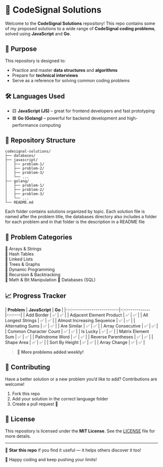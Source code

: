 # 🧠 CodeSignal Solutions

Welcome to the **CodeSignal Solutions** repository! This repo contains some of my proposed solutions to a wide range of **CodeSignal coding problems**, solved using **JavaScript** and **Go**.

## 🚀 Purpose

This repository is designed to:
- Practice and master **data structures** and **algorithms**
- Prepare for **technical interviews**
- Serve as a reference for solving common coding problems

## 🛠️ Languages Used

- 🟨 **JavaScript (JS)** – great for frontend developers and fast prototyping
- 🟦 **Go (Golang)** – powerful for backend development and high-performance computing

## 📂 Repository Structure

```
codesignal-solutions/
├── databases/
├── javascript/
│   ├── problem-1/
│   ├── problem-2/
│   ├── problem-3/
│   └── ...
├── golang/
│   ├── problem-1/
│   ├── problem-2/
│   ├── problem-3/
│   └── ...
└── README.md
```

Each folder contains solutions organized by topic. Each solution file is named after the problem title, the databases directory also includes a folder for each problem and in that folder is the description in a README file
<!-- and includes:
- ✅ Problem description
- ✅ Time and space complexity
- ✅ Clear and concise code
- ✅ Comments explaining the logic -->

## 🧩 Problem Categories

🔹 Arrays & Strings  
🔹 Hash Tables  
🔹 Linked Lists  
🔹 Trees & Graphs  
🔹 Dynamic Programming  
🔹 Recursion & Backtracking  
🔹 Math & Bit Manipulation 
🔹 Databases (SQL)


## 📈 Progress Tracker


| **Problem**                | **JavaScript** | **Go** |
|-:-:------------------------|-:-:------------|-:-:----|
| Add Border                 | ✅              | ✅      |
| Adjacent Element Product   | ✅              | ✅      |
| All Longest Strings        | ✅              | ✅      |
| Almost Increasing Sequence | ✅              | ✅      |
| Alternating Sums           | ✅              | ✅      |
| Are Similar                | ✅              | ✅      |
| Array Consecutive          | ✅              | ✅      |
| Common Character Count     | ✅              | ✅      |
| Is Lucky                   | ✅              | ✅      |
| Matrix Element Sum         | ✅              | ✅      |
| Palindrome Word            | ✅              | ✅      |
| Reverse Parentheses        | ✅              | ✅      |
| Shape Area                 | ✅              | ✅      |
| Sort By Height             | ✅              | ✅      |
| Array Change               | ✅              | ✅      |


> 🧠 **More problems added weekly!**

## 🤝 Contributing

Have a better solution or a new problem you’d like to add? Contributions are welcome!

1. Fork this repo
2. Add your solution in the correct language folder
3. Create a pull request 🚀

## 📄 License

This repository is licensed under the **MIT License**. See the [LICENSE](LICENSE) file for more details.

---

🌟 **Star this repo** if you find it useful — it helps others discover it too!

💬 Happy coding and keep pushing your limits!